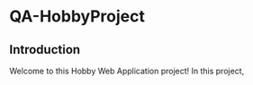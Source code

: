 # QA-HobbyProject

## Introduction
Welcome to this Hobby Web Application project! In this project, 
